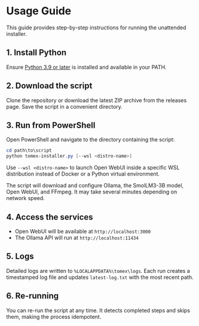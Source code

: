 # Usage Guide

This guide provides step-by-step instructions for running the unattended installer.

## 1. Install Python
Ensure [Python 3.9 or later](https://www.python.org/downloads/) is installed and available in your PATH.

## 2. Download the script
Clone the repository or download the latest ZIP archive from the releases page. Save the script in a convenient directory.

## 3. Run from PowerShell
Open PowerShell and navigate to the directory containing the script:

```powershell
cd path\to\script
python tomex-installer.py [--wsl <distro-name>]
```

Use `--wsl <distro-name>` to launch Open WebUI inside a specific WSL distribution instead of Docker or a Python virtual environment.

The script will download and configure Ollama, the SmolLM3-3B model, Open WebUI, and FFmpeg. It may take several minutes depending on network speed.

## 4. Access the services
- Open WebUI will be available at `http://localhost:3000`
- The Ollama API will run at `http://localhost:11434`

## 5. Logs
Detailed logs are written to `%LOCALAPPDATA%\tomex\logs`. Each run creates a timestamped log file and updates `latest-log.txt` with the most recent path.

## 6. Re-running
You can re-run the script at any time. It detects completed steps and skips them, making the process idempotent.
